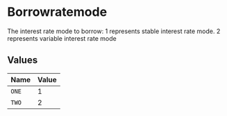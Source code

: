 # Borrowratemode

The interest rate mode to borrow: 1 represents stable interest rate mode. 2 represents variable interest rate mode


## Values

| Name  | Value |
| ----- | ----- |
| `ONE` | 1     |
| `TWO` | 2     |